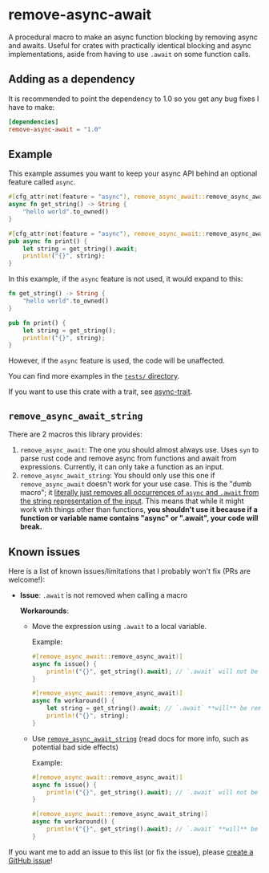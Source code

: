 # remove-async-await

A procedural macro to make an async function blocking by removing async and awaits. Useful for crates with practically identical blocking and async implementations, aside from having to use `.await`
on some function calls.

## Adding as a dependency

It is recommended to point the dependency to 1.0 so you get any bug fixes I have to make:

```toml
[dependencies]
remove-async-await = "1.0"
```

## Example

This example assumes you want to keep your async API behind an optional feature called `async`.

```rs
#[cfg_attr(not(feature = "async"), remove_async_await::remove_async_await)]
async fn get_string() -> String {
    "hello world".to_owned()
}

#[cfg_attr(not(feature = "async"), remove_async_await::remove_async_await)]
pub async fn print() {
    let string = get_string().await;
    println!("{}", string);
}
```

In this example, if the `async` feature is not used, it would expand to this:

```rs
fn get_string() -> String {
    "hello world".to_owned()
}

pub fn print() {
    let string = get_string();
    println!("{}", string);
}
```

However, if the `async` feature is used, the code will be unaffected.

You can find more examples in the [`tests/` directory](https://github.com/naturecodevoid/remove-async-await/tree/main/tests).

If you want to use this crate with a trait, see [async-trait](https://crates.io/crates/async-trait).

## `remove_async_await_string`

There are 2 macros this library provides:

1. `remove_async_await`: The one you should almost always use. Uses `syn` to parse rust code and remove async from functions and await from expressions. Currently, it can only take a function as an
   input.
2. `remove_async_await_string`: You should only use this one if `remove_async_await` doesn't work for your use case. This is the "dumb macro"; it
   [literally just removes all occurrences of `async` and `.await` from the string representation of the input](https://github.com/naturecodevoid/remove-async-await/blob/main/src/lib.rs#L150). This
   means that while it might work with things other than functions, **you shouldn't use it because if a function or variable name contains "async" or ".await", your code will break.**

## Known issues

Here is a list of known issues/limitations that I probably won't fix (PRs are welcome!):

-   **Issue**: `.await` is not removed when calling a macro

    **Workarounds**:

    -   Move the expression using `.await` to a local variable.

        Example:

        ```rs
        #[remove_async_await::remove_async_await)]
        async fn issue() {
            println!("{}", get_string().await); // `.await` will not be removed
        }

        #[remove_async_await::remove_async_await)]
        async fn workaround() {
            let string = get_string().await; // `.await` **will** be removed
            println!("{}", string);
        }
        ```

    -   Use [`remove_async_await_string`](#remove_async_await_string) (read docs for more info, such as potential bad side effects)

        Example:

        ```rs
        #[remove_async_await::remove_async_await)]
        async fn issue() {
            println!("{}", get_string().await); // `.await` will not be removed
        }

        #[remove_async_await::remove_async_await_string)]
        async fn workaround() {
            println!("{}", get_string().await); // `.await` **will** be removed
        }
        ```

If you want me to add an issue to this list (or fix the issue), please [create a GitHub issue](https://github.com/naturecodevoid/remove-async-await/issues/new)!
